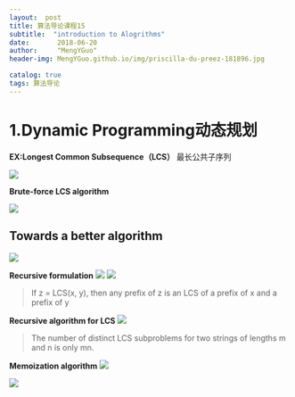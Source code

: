 ```yaml
---
layout:  post  
title: 算法导论课程15
subtitle:  "introduction to Alogrithms"
date:       2018-06-20
author:     "MengYGuo"
header-img: MengYGuo.github.io/img/priscilla-du-preez-181896.jpg

catalog: true
tags: 算法导论
---
```


# 1.Dynamic Programming动态规划

**EX:Longest Common Subsequence（LCS）** 最长公共子序列

![](https://github.com/MengYGuo/MengYGuo.github.io/blob/master/img/算法导论image/class15-1.png?raw=true)

**Brute-force LCS algorithm**

![](https://github.com/MengYGuo/MengYGuo.github.io/blob/master/img/算法导论image/class15-2.png?raw=true)

## Towards a better algorithm

![](https://github.com/MengYGuo/MengYGuo.github.io/blob/master/img/算法导论image/class15-3.png?raw=true)

**Recursive formulation**
![](https://github.com/MengYGuo/MengYGuo.github.io/blob/master/img/算法导论image/class15-4.png?raw=true)
![](https://github.com/MengYGuo/MengYGuo.github.io/blob/master/img/算法导论image/class15-5.png?raw=true)

> If z = LCS(x, y), then any prefix of z is
an LCS of a prefix of x and a prefix of y

**Recursive algorithm for LCS**
![](https://github.com/MengYGuo/MengYGuo.github.io/blob/master/img/算法导论image/class15-6.png?raw=true)

> The number of distinct LCS subproblems for
two strings of lengths m and n is only mn.

**Memoization algorithm**
![](https://github.com/MengYGuo/MengYGuo.github.io/blob/master/img/算法导论image/class15-7.png?raw=true)

![](https://github.com/MengYGuo/MengYGuo.github.io/blob/master/img/算法导论image/class15-8.png?raw=true)
